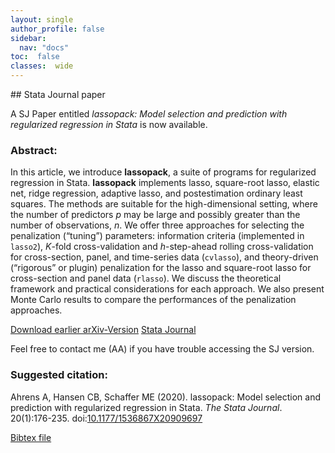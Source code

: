 ```yaml
---
layout: single
author_profile: false
sidebar:
  nav: "docs"
toc:  false
classes:  wide
---
```


<script type="text/javascript" async
  src="https://cdn.mathjax.org/mathjax/latest/MathJax.js?config=TeX-MML-AM_CHTML">
</script>

<div markdown="1">
## Stata Journal paper

A SJ Paper entitled *lassopack: Model selection and prediction with regularized regression in Stata*
is now available. 

### Abstract:

In this article, we introduce **lassopack**, a suite of programs for regularized regression in Stata. **lassopack** implements lasso, square-root lasso, elastic net, ridge regression, adaptive lasso, and postestimation ordinary least squares. The methods are suitable for the high-dimensional setting, where the number of predictors *p* may be large and possibly greater than the number of observations, *n*. We offer three approaches for selecting the penalization (“tuning”) parameters: information criteria (implemented in `lasso2`), *K*-fold cross-validation and *h*-step-ahead rolling cross-validation for cross-section, panel, and time-series data (`cvlasso`), and theory-driven (“rigorous” or plugin) penalization for the lasso and square-root lasso for cross-section and panel data (`rlasso`). We discuss the theoretical framework and practical considerations for each approach. We also present Monte Carlo results to compare the performances of the penalization approaches.

[Download earlier arXiv-Version](https://arxiv.org/abs/1901.05397)
[Stata Journal](https://doi.org/10.1177%2F1536867X20909697) 

Feel free to contact me (AA) if you have trouble accessing the SJ version.

### Suggested citation:

Ahrens A, Hansen CB, Schaffer ME (2020). 
lassopack: Model selection and prediction with regularized regression in Stata. *The Stata Journal*. 
20(1):176-235. doi:[10.1177/1536867X20909697](https://doi.org/10.1177%2F1536867X20909697)

[Bibtex file](/dta/AHS2018.bib)